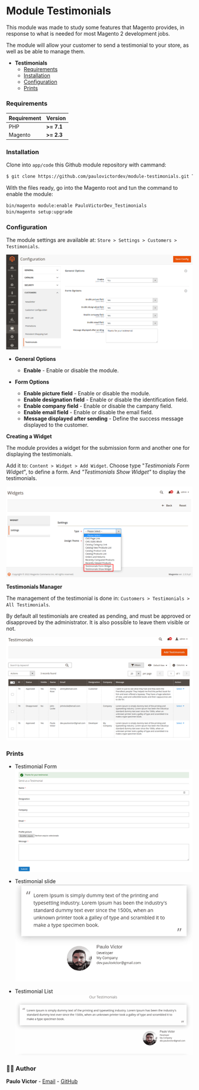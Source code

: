 # Module Testimonials

This module was made to study some features that Magento provides, in response to what is needed for most Magento 2 development jobs. 

The module will allow your customer to send a testimonial to your store, as well as be able to manage them.

- __Testimonials__
    - [Requirements](#Requirements)
    - [Installation](#Installation)
    - [Configuration](#Configuration)
    - [Prints](#Prints)
    
    
### Requirements

| Requirement | Version  |
| ---------| ----- |
| PHP      | **>= 7.1** |
| Magento  | **>= 2.3** |



### Installation

Clone into `app/code` this Github module repository with cammand:
```bash
$ git clone https://github.com/paulovictordev/module-testimonials.git Testimonials
```

With the files ready, go into the Magento root and tun the command to enable the module: 
```bash
bin/magento module:enable PauloVictorDev_Testimonials
bin/magento setup:upgrade
```



### Configuration

The module settings are available at: `Store > Settings > Customers > Testimonials`.

![Loading do cálculo de frete](docs/readme-admin-config.png)

- **General Options**
    -  __Enable__ - Enable or disable the module.
    
- **Form Options**
    -  __Enable picture field__ - Enable or disable the module.
    -  __Enable designation field__ - Enable or disable the identification field.
    -  __Enable company field__ - Enable or disable the campany field.
    -  __Enable email field__ - Enable or disable the email field.
    -  __Message displayed after sending__ - Define the success message displayed to the customer.

**Creating a Widget**

The module provides a widget for the submission form and another one for displaying the testimonials.

Add it to: `Content > Widget > Add Widget`. Choose type "_Testimonials Form Widget_", to define a form. And _"Testimonials Show Widget"_
to display the testimonials.

![Loading do cálculo de frete](docs/readme-widget-config.png)

**Testimonials Manager**

The management of the testimonial is done in: `Customers > Testimonials > All Testimonials`.

By default all testimonials are created as pending, and must be approved or disapproved by the administrator. It is also possible to leave them visible or not.

![Loading do cálculo de frete](docs/readme-management.png)



### Prints

- Testimonial Form
![Loading do cálculo de frete](docs/readme-widget-form.png)

- Testimonial slide
![Loading do cálculo de frete](docs/readme-widget-show.gif)

- Testimonial List
![Loading do cálculo de frete](docs/readme-widget-show2.gif)



### :man_technologist: Author

**Paulo Victor** - [Email](mailto:dev.paulovictor@gmail.com) - [GitHub](https://github.com/paulovictordev)
